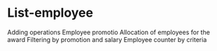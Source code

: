 # List-employee
Adding operations
Employee promotio
Allocation of employees for the award
Filtering by promotion and salary
Employee counter by criteria
